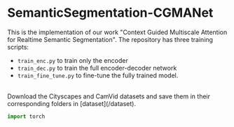 # SemanticSegmentation-CGMANet
This is the implementation of our work "Context Guided Multiscale Attention for Realtime Semantic Segmentation". 
The repository has three training scripts: 
* `train_enc.py` to train only the encoder
* `train_dec.py` to train the full encoder-decoder network
* `train_fine_tune.py` to fine-tune the fully trained model. <br/>

<br/>
Download the Cityscapes and CamVid datasets and save them in their corresponding folders in [dataset](/dataset). 

```python
import torch
```
